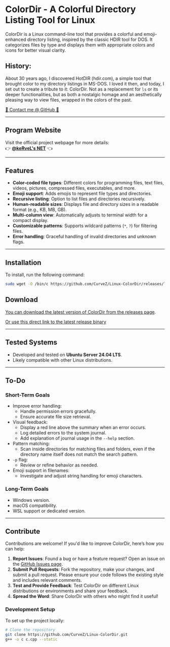# ColorDir - A Colorful Directory Listing Tool for Linux

ColorDir is a Linux command-line tool that provides a colorful and emoji-enhanced directory listing, inspired by the classic HDIR tool for DOS. It categorizes files by type and displays them with appropriate colors and icons for better visual clarity.

## History:  
About 30 years ago, I discovered HotDIR (hdir.com), a simple tool that brought color to my directory listings in MS-DOS. I loved it then, and today, I set out to create a tribute to it: ColorDir. Not as a replacement for `ls` or its deeper functionalities, but as both a nostalgic homage and an aesthetically pleasing way to view files, wrapped in the colors of the past.

[💌 Contact me @ GitHub 💌](https://github.com/Curvez)

---

## Program Website

Visit the official project webpage for more details:  
👉 **[@keRveL's NET](https://kervels.net/colordir)** 👈

---

## Features

- **Color-coded file types**: Different colors for programming files, text files, videos, pictures, compressed files, executables, and more.
- **Emoji support**: Adds emojis to represent file types and directories.
- **Recursive listing**: Option to list files and directories recursively.
- **Human-readable sizes**: Displays file and directory sizes in a readable format (e.g., KB, MB, GB).
- **Multi-column view**: Automatically adjusts to terminal width for a compact display.
- **Customizable patterns**: Supports wildcard patterns (`*`, `?`) for filtering files.
- **Error handling**: Graceful handling of invalid directories and unknown flags.

---

## Installation

To install, run the following command:

```bash
sudo wget -O /bin/c https://github.com/CurveZ/Linux-ColorDir/releases/latest/download/c && sudo chmod a+rx /bin/c
```

## Download

[You can download the latest version of ColorDir from the releases page](https://github.com/CurveZ/Linux-ColorDir/releases/latest).

[Or use this direct link to the latest release binary](https://github.com/CurveZ/Linux-ColorDir/releases/latest/download/c)


---


## Tested Systems

- Developed and tested on **Ubuntu Server 24.04 LTS**.  
- Likely compatible with other Linux distributions.

---

## To-Do

### Short-Term Goals

- Improve error handling:
  - Handle permission errors gracefully.
  - Ensure accurate file size retrieval.
- Visual feedback:
  - Display a red line above the summary when an error occurs.
  - Log detailed errors to the system journal.
  - Add explanation of journal usage in the `--help` section.
- Pattern matching:
  - Scan inside directories for matching files and folders, even if the directory name itself does not match the search pattern.
- `-p` flag:
  - Review or refine behavior as needed.
- Emoji support in filenames:
  - Investigate and adjust string handling for emoji characters.

### Long-Term Goals

- Windows version.
- macOS compatibility.
- WSL support or dedicated version.

---

## Contribute

Contributions are welcome! If you'd like to improve ColorDir, here’s how you can help:

1. **Report Issues**: Found a bug or have a feature request? Open an issue on the [GitHub Issues page](https://github.com/CurveZ/Linux-ColorDir/issues).
2. **Submit Pull Requests**: Fork the repository, make your changes, and submit a pull request. Please ensure your code follows the existing style and includes relevant comments.
3. **Test and Provide Feedback**: Test ColorDir on different Linux distributions or environments and share your feedback.
4. **Spread the Word**: Share ColorDir with others who might find it useful!
### Development Setup

To set up the project locally:
```bash
# Clone the repository
git clone https://github.com/CurveZ/Linux-ColorDir.git
g++ -o c c.cpp --static


